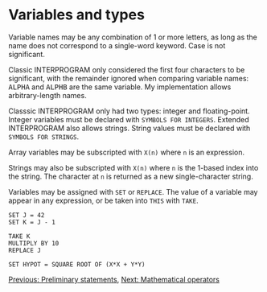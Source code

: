 # Variables and types

Variable names may be any combination of 1 or more letters, as long as
the name does not correspond to a single-word keyword.  Case is
not significant.

Classic INTERPROGRAM only considered the first four characters to be
significant, with the remainder ignored when comparing variable names:
<tt>ALPHA</tt> and <tt>ALPHB</tt> are the same variable.  My implementation
allows arbitrary-length names.

Classsic INTERPROGRAM only had two types: integer and floating-point.
Integer variables must be declared with `SYMBOLS FOR INTEGERS`.
Extended INTERPROGRAM also allows strings.  String values must be
declared with `SYMBOLS FOR STRINGS`.

Array variables may be subscripted with `X(n)` where `n` is an expression.

Strings may also be subscripted with `X(n)` where `n` is the 1-based
index into the string.  The character at `n` is returned as a new
single-character string.

Variables may be assigned with `SET` or `REPLACE`.  The value of a
variable may appear in any expression, or be taken into `THIS` with `TAKE`.

    SET J = 42
    SET K = J - 1

    TAKE K
    MULTIPLY BY 10
    REPLACE J

    SET HYPOT = SQUARE ROOT OF (X*X + Y*Y)

[Previous: Preliminary statements](ref-preliminary.md),
[Next: Mathematical operators](ref-math.md)
